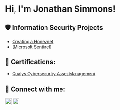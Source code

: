 <h1>Hi, I'm Jonathan Simmons! <a href="www.linkedin.com/in/jonathanlsimmons/"> </a>
 
<h2>🛡️ Information Security Projects</h2>
 
- [Creating a Honeynet](Link)
- [Microsoft Sentinel]
  
<h2>📜 Certifications:</h2>
 
  - [Qualys Cybersecurity Asset Management](Link)
    
<h2> 🤳 Connect with me:</h2>
 
[<img align="left" alt="yourname | Twitter" width="22px" src="https://cdn.jsdelivr.net/npm/simple-icons@v3/icons/twitter.svg" />][X]
[<img align="left" alt="yourname | LinkedIn" width="22px" src="https://cdn.jsdelivr.net/npm/simple-icons@v3/icons/linkedin.svg" />][linkedin]
 
[X]: https://twitter.com/
[linkedin]: https://www.linkedin.com/in/jonathanlsimmons/
